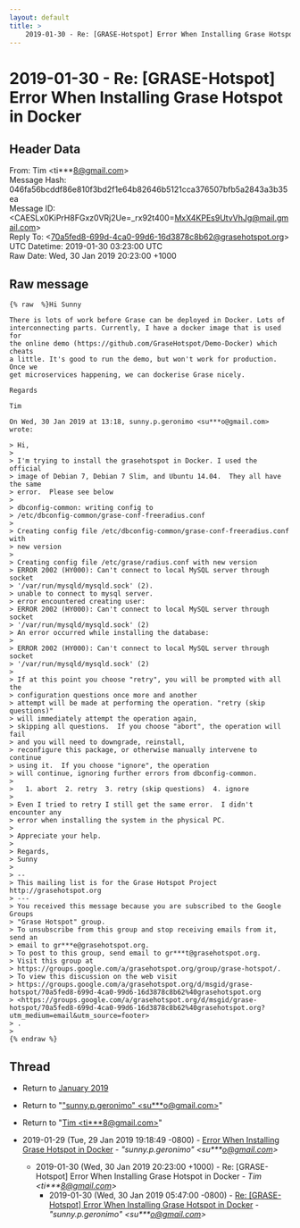 ```yaml
---
layout: default
title: >
    2019-01-30 - Re: [GRASE-Hotspot] Error When Installing Grase Hotspot in Docker
---
```


# 2019-01-30 - Re: [GRASE-Hotspot] Error When Installing Grase Hotspot in Docker

## Header Data

From: Tim \<ti***8@gmail.com\><br>
Message Hash: 046fa56bcddf86e810f3bd2f1e64b82646b5121cca376507bfb5a2843a3b35ea<br>
Message ID: \<CAESLx0KiPrH8FGxz0VRj2Ue=_rx92t400=MxX4KPEs9UtvVhJg@mail.gmail.com\><br>
Reply To: \<70a5fed8-699d-4ca0-99d6-16d3878c8b62@grasehotspot.org\><br>
UTC Datetime: 2019-01-30 03:23:00 UTC<br>
Raw Date: Wed, 30 Jan 2019 20:23:00 +1000<br>

## Raw message

```
{% raw  %}Hi Sunny

There is lots of work before Grase can be deployed in Docker. Lots of
interconnecting parts. Currently, I have a docker image that is used for
the online demo (https://github.com/GraseHotspot/Demo-Docker) which cheats
a little. It's good to run the demo, but won't work for production. Once we
get microservices happening, we can dockerise Grase nicely.

Regards

Tim

On Wed, 30 Jan 2019 at 13:18, sunny.p.geronimo <su***o@gmail.com>
wrote:

> Hi,
>
> I'm trying to install the grasehotspot in Docker. I used the official
> image of Debian 7, Debian 7 Slim, and Ubuntu 14.04.  They all have the same
> error.  Please see below
>
> dbconfig-common: writing config to
> /etc/dbconfig-common/grase-conf-freeradius.conf
>
> Creating config file /etc/dbconfig-common/grase-conf-freeradius.conf with
> new version
>
> Creating config file /etc/grase/radius.conf with new version
> ERROR 2002 (HY000): Can't connect to local MySQL server through socket
> '/var/run/mysqld/mysqld.sock' (2).
> unable to connect to mysql server.
> error encountered creating user:
> ERROR 2002 (HY000): Can't connect to local MySQL server through socket
> '/var/run/mysqld/mysqld.sock' (2)
> An error occurred while installing the database:
>
> ERROR 2002 (HY000): Can't connect to local MySQL server through socket
> '/var/run/mysqld/mysqld.sock' (2)
>
> If at this point you choose "retry", you will be prompted with all the
> configuration questions once more and another
> attempt will be made at performing the operation. "retry (skip questions)"
> will immediately attempt the operation again,
> skipping all questions.  If you choose "abort", the operation will fail
> and you will need to downgrade, reinstall,
> reconfigure this package, or otherwise manually intervene to continue
> using it.  If you choose "ignore", the operation
> will continue, ignoring further errors from dbconfig-common.
>
>   1. abort  2. retry  3. retry (skip questions)  4. ignore
>
> Even I tried to retry I still get the same error.  I didn't encounter any
> error when installing the system in the physical PC.
>
> Appreciate your help.
>
> Regards,
> Sunny
>
> --
> This mailing list is for the Grase Hotspot Project http://grasehotspot.org
> ---
> You received this message because you are subscribed to the Google Groups
> "Grase Hotspot" group.
> To unsubscribe from this group and stop receiving emails from it, send an
> email to gr***e@grasehotspot.org.
> To post to this group, send email to gr***t@grasehotspot.org.
> Visit this group at
> https://groups.google.com/a/grasehotspot.org/group/grase-hotspot/.
> To view this discussion on the web visit
> https://groups.google.com/a/grasehotspot.org/d/msgid/grase-hotspot/70a5fed8-699d-4ca0-99d6-16d3878c8b62%40grasehotspot.org
> <https://groups.google.com/a/grasehotspot.org/d/msgid/grase-hotspot/70a5fed8-699d-4ca0-99d6-16d3878c8b62%40grasehotspot.org?utm_medium=email&utm_source=footer>
> .
>
{% endraw %}
```

## Thread

+ Return to [January 2019](/archive/2019/01)

+ Return to "["sunny.p.geronimo" <su***o<span>@</span>gmail.com>](/authors/su___o_at_gmail_com)"
+ Return to "[Tim <ti***8<span>@</span>gmail.com>](/authors/ti___8_at_gmail_com)"

+ 2019-01-29 (Tue, 29 Jan 2019 19:18:49 -0800) - [Error When Installing Grase Hotspot in Docker](/archive/2019/01/953dfdaa414c1beba5bcdc01ad19bde74fbeb99583387f97509ea0886856e74e) - _"sunny.p.geronimo" \<su***o@gmail.com\>_
  + 2019-01-30 (Wed, 30 Jan 2019 20:23:00 +1000) - Re: [GRASE-Hotspot] Error When Installing Grase Hotspot in Docker - _Tim \<ti***8@gmail.com\>_
    + 2019-01-30 (Wed, 30 Jan 2019 05:47:00 -0800) - [Re: [GRASE-Hotspot] Error When Installing Grase Hotspot in Docker](/archive/2019/01/2708e33e9fc9a3c615303fb2cee6e1e93fda860a206182384e5bbc92594b6fd7) - _"sunny.p.geronimo" \<su***o@gmail.com\>_

